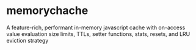 # memorychache
A feature-rich, performant in-memory javascript cache with on-access value evaluation size limits, TTLs, setter functions, stats, resets, and LRU eviction strategy
